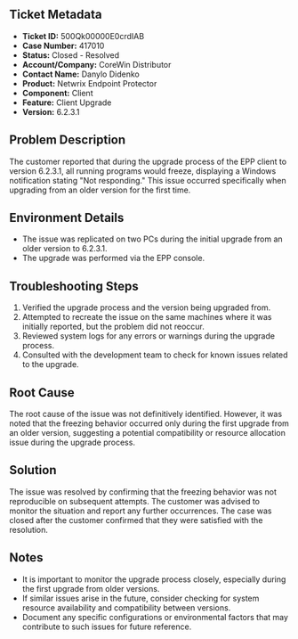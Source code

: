 ## Ticket Metadata
- **Ticket ID:** 500Qk00000E0crdIAB
- **Case Number:** 417010
- **Status:** Closed - Resolved
- **Account/Company:** CoreWin Distributor
- **Contact Name:** Danylo Didenko
- **Product:** Netwrix Endpoint Protector
- **Component:** Client
- **Feature:** Client Upgrade
- **Version:** 6.2.3.1

## Problem Description
The customer reported that during the upgrade process of the EPP client to version 6.2.3.1, all running programs would freeze, displaying a Windows notification stating "Not responding." This issue occurred specifically when upgrading from an older version for the first time.

## Environment Details
- The issue was replicated on two PCs during the initial upgrade from an older version to 6.2.3.1.
- The upgrade was performed via the EPP console.

## Troubleshooting Steps
1. Verified the upgrade process and the version being upgraded from.
2. Attempted to recreate the issue on the same machines where it was initially reported, but the problem did not reoccur.
3. Reviewed system logs for any errors or warnings during the upgrade process.
4. Consulted with the development team to check for known issues related to the upgrade.

## Root Cause
The root cause of the issue was not definitively identified. However, it was noted that the freezing behavior occurred only during the first upgrade from an older version, suggesting a potential compatibility or resource allocation issue during the upgrade process.

## Solution
The issue was resolved by confirming that the freezing behavior was not reproducible on subsequent attempts. The customer was advised to monitor the situation and report any further occurrences. The case was closed after the customer confirmed that they were satisfied with the resolution.

## Notes
- It is important to monitor the upgrade process closely, especially during the first upgrade from older versions.
- If similar issues arise in the future, consider checking for system resource availability and compatibility between versions.
- Document any specific configurations or environmental factors that may contribute to such issues for future reference.